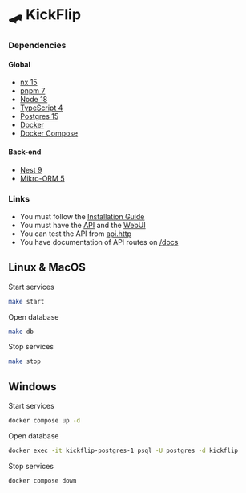 
# 🛹 KickFlip

### Dependencies

#### Global
- [nx 15](https://nx.dev/)
- [pnpm 7](https://pnpm.js.org/)
- [Node 18](https://nodejs.org/)
- [TypeScript 4](https://www.typescriptlang.org/)
- [Postgres 15](https://www.postgresql.org/)
- [Docker](https://www.docker.com/)
- [Docker Compose](https://docs.docker.com/compose/)

#### Back-end
- [Nest 9](https://nestjs.com/)
- [Mikro-ORM 5](https://mikro-orm.io/)


### Links
- You must follow the [Installation Guide](INSTALL.md)
- You must have the [API](https://api-kickflip.kickflip-workspace.dev) and the [WebUI](https://kickflip.kickflip-workspace.dev)
- You can test the API from [api.http](api.http)
- You have documentation of API routes on [/docs](https://api-kickflip.kickflip-workspace.dev/docs)



## Linux & MacOS

Start services
```bash
make start
```

Open database
```bash
make db
```

Stop services
```bash
make stop
```



## Windows

Start services
```bash
docker compose up -d
```

Open database
```bash
docker exec -it kickflip-postgres-1 psql -U postgres -d kickflip
```

Stop services
```bash
docker compose down
```
